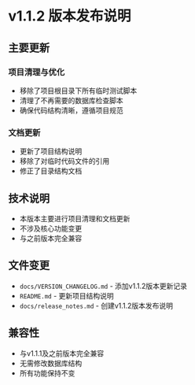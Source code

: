 # v1.1.2 版本发布说明

## 主要更新

### 项目清理与优化
- 移除了项目根目录下所有临时测试脚本
- 清理了不再需要的数据库检查脚本
- 确保代码结构清晰，遵循项目规范

### 文档更新
- 更新了项目结构说明
- 移除了对临时代码文件的引用
- 修正了目录结构文档

## 技术说明

- 本版本主要进行项目清理和文档更新
- 不涉及核心功能变更
- 与之前版本完全兼容

## 文件变更

- `docs/VERSION_CHANGELOG.md` - 添加v1.1.2版本更新记录
- `README.md` - 更新项目结构说明
- `docs/release_notes.md` - 创建v1.1.2版本发布说明

## 兼容性

- 与v1.1.1及之前版本完全兼容
- 无需修改数据库结构
- 所有功能保持不变